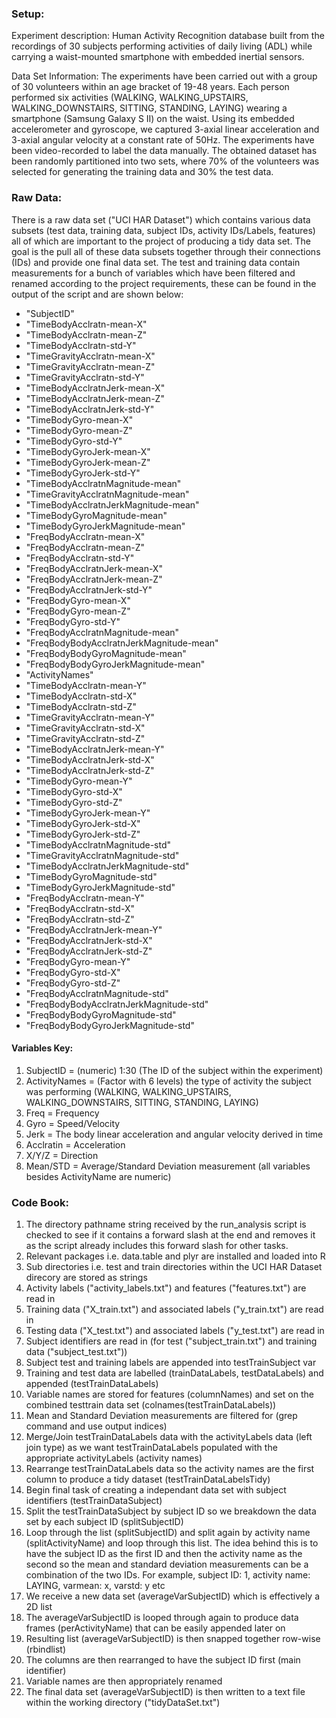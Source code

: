 ### Setup:

Experiment description: Human Activity Recognition database built from the recordings 
of 30 subjects performing activities of daily living (ADL) while carrying a waist-mounted 
smartphone with embedded inertial sensors.

Data Set Information: The experiments have been carried out with a group of 30 volunteers 
within an age bracket of 19-48 years. Each person performed six activities 
(WALKING, WALKING_UPSTAIRS, WALKING_DOWNSTAIRS, SITTING, STANDING, LAYING) 
wearing a smartphone (Samsung Galaxy S II) on the waist. Using its embedded 
accelerometer and gyroscope, we captured 3-axial linear acceleration and 
3-axial angular velocity at a constant rate of 50Hz. The experiments have 
been video-recorded to label the data manually. The obtained dataset has been 
randomly partitioned into two sets, where 70% of the volunteers was selected for 
generating the training data and 30% the test data. 

### Raw Data:

There is a raw data set ("UCI HAR Dataset") which contains various data subsets 
(test data, training data, subject IDs, activity IDs/Labels, features) all of which are
important to the project of producing a tidy data set. The goal is the pull all of these
data subsets together through their connections (IDs) and provide one final data set.
The test and training data contain measurements for a bunch of variables which have been filtered
and renamed according to the project requirements, these can be found in the output of the script
and are shown below:

* "SubjectID"
* "TimeBodyAcclratn-mean-X"
* "TimeBodyAcclratn-mean-Z"
* "TimeBodyAcclratn-std-Y"
* "TimeGravityAcclratn-mean-X"
* "TimeGravityAcclratn-mean-Z"
* "TimeGravityAcclratn-std-Y"
* "TimeBodyAcclratnJerk-mean-X"
* "TimeBodyAcclratnJerk-mean-Z"
* "TimeBodyAcclratnJerk-std-Y"
* "TimeBodyGyro-mean-X"
* "TimeBodyGyro-mean-Z"
* "TimeBodyGyro-std-Y"
* "TimeBodyGyroJerk-mean-X"
* "TimeBodyGyroJerk-mean-Z"
* "TimeBodyGyroJerk-std-Y"
* "TimeBodyAcclratnMagnitude-mean"
* "TimeGravityAcclratnMagnitude-mean"
* "TimeBodyAcclratnJerkMagnitude-mean"
* "TimeBodyGyroMagnitude-mean"
* "TimeBodyGyroJerkMagnitude-mean"
* "FreqBodyAcclratn-mean-X"
* "FreqBodyAcclratn-mean-Z"
* "FreqBodyAcclratn-std-Y"
* "FreqBodyAcclratnJerk-mean-X"
* "FreqBodyAcclratnJerk-mean-Z"
* "FreqBodyAcclratnJerk-std-Y"
* "FreqBodyGyro-mean-X"
* "FreqBodyGyro-mean-Z"
* "FreqBodyGyro-std-Y"
* "FreqBodyAcclratnMagnitude-mean"
* "FreqBodyBodyAcclratnJerkMagnitude-mean"
* "FreqBodyBodyGyroMagnitude-mean"
* "FreqBodyBodyGyroJerkMagnitude-mean"
* "ActivityNames"
* "TimeBodyAcclratn-mean-Y"
* "TimeBodyAcclratn-std-X"
* "TimeBodyAcclratn-std-Z"
* "TimeGravityAcclratn-mean-Y"
* "TimeGravityAcclratn-std-X"
* "TimeGravityAcclratn-std-Z"
* "TimeBodyAcclratnJerk-mean-Y"
* "TimeBodyAcclratnJerk-std-X"
* "TimeBodyAcclratnJerk-std-Z"
* "TimeBodyGyro-mean-Y"
* "TimeBodyGyro-std-X"
* "TimeBodyGyro-std-Z"
* "TimeBodyGyroJerk-mean-Y"
* "TimeBodyGyroJerk-std-X"
* "TimeBodyGyroJerk-std-Z"
* "TimeBodyAcclratnMagnitude-std"
* "TimeGravityAcclratnMagnitude-std"
* "TimeBodyAcclratnJerkMagnitude-std"
* "TimeBodyGyroMagnitude-std"
* "TimeBodyGyroJerkMagnitude-std"
* "FreqBodyAcclratn-mean-Y"
* "FreqBodyAcclratn-std-X"
* "FreqBodyAcclratn-std-Z"
* "FreqBodyAcclratnJerk-mean-Y"
* "FreqBodyAcclratnJerk-std-X"
* "FreqBodyAcclratnJerk-std-Z"
* "FreqBodyGyro-mean-Y"
* "FreqBodyGyro-std-X"
* "FreqBodyGyro-std-Z"
* "FreqBodyAcclratnMagnitude-std"
* "FreqBodyBodyAcclratnJerkMagnitude-std"
* "FreqBodyBodyGyroMagnitude-std"
* "FreqBodyBodyGyroJerkMagnitude-std"

#### Variables Key:

1. SubjectID = (numeric) 1:30 (The ID of the subject within the experiment)
2. ActivityNames = (Factor with 6 levels) the type of activity the subject was performing (WALKING, WALKING_UPSTAIRS, WALKING_DOWNSTAIRS, SITTING, STANDING, LAYING)
3. Freq = Frequency
4. Gyro = Speed/Velocity
5. Jerk = The body linear acceleration and angular velocity derived in time
6. Acclratin = Acceleration
7. X/Y/Z = Direction
8. Mean/STD = Average/Standard Deviation measurement
(all variables besides ActivityName are numeric)

### Code Book:

1. The directory pathname string received by the run_analysis script is checked to see if it contains a forward slash at the
end and removes it as the script already includes this forward slash for other tasks.
2. Relevant packages i.e. data.table and plyr are installed and loaded into R
3. Sub directories i.e. test and train directories within the UCI HAR Dataset direcory are stored as strings
4. Activity labels ("activity_labels.txt") and features ("features.txt") are read in
5. Training data ("X_train.txt") and associated labels ("y_train.txt") are read in
6. Testing data ("X_test.txt") and associated labels ("y_test.txt") are read in
7. Subject identifiers are read in (for test ("subject_train.txt") and training data ("subject_test.txt"))
8. Subject test and training labels are appended into testTrainSubject var
9. Training and test data are labelled (trainDataLabels, testDataLabels) and appended (testTrainDataLabels)
10. Variable names are stored for features (columnNames) and set on the combined testtrain data set (colnames(testTrainDataLabels))
11. Mean and Standard Deviation measurements are filtered for (grep command and use output indices)
12. Merge/Join testTrainDataLabels data with the activityLabels data (left join type) as we want testTrainDataLabels populated
with the appropriate activityLabels (activity names)
13. Rearrange testTrainDataLabels data so the activity names are the first column to produce a tidy dataset (testTrainDataLabelsTidy)
14. Begin final task of creating a independant data set with subject identifiers (testTrainDataSubject)
15. Split the testTrainDataSubject by subject ID so we breakdown the data set by each subject ID (splitSubjectID)
16. Loop through the list (splitSubjectID) and split again by activity name (splitActivityName) and loop through this list.
The idea behind this is to have the subject ID as the first ID and then the activity name as the second so the mean and standard
deviation measurements can be a combination of the two IDs. For example, subject ID: 1, activity name: LAYING, varmean: x, varstd: y etc
17. We receive a new data set (averageVarSubjectID) which is effectively a 2D list
18. The averageVarSubjectID is looped through again to produce data frames (perActivityName) that can be easily appended later on
19. Resulting list (averageVarSubjectID) is then snapped together row-wise (rbindlist)
20. The columns are then rearranged to have the subject ID first (main identifier)
21. Variable names are then appropriately renamed
22. The final data set (averageVarSubjectID) is then written to a text file within the working directory ("tidyDataSet.txt")
